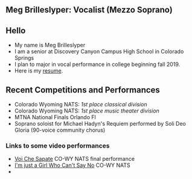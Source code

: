 ## Meg Brilleslyper: Vocalist (Mezzo Soprano)

<!-- Want a banner image? Find the image you want and store it in the images directory with the name `banner.jpg`. (Or you can modify the file name in the next line, with any image URL you want. -->

<!-- ![](images/banner.jpg){img:height="300px" width="100%"}
<!-- If you don't want a banner, delete the previous line.  -->

## Hello

- My name is Meg Brilleslyper
- I am a senior at Discovery Canyon Campus High School in Colorado Springs
- I plan to major in vocal performance in college beginning fall 2019.
- Here is my [resume](https://mmembrill/Meg-Brilleslyper/docs/Meg_resume.pdf).


## Recent Competitions and Performances

- Colorado Wyoming NATS:  *1st place classical division*
- Colorado Wyoming NATS: *1st place music theater division*
- MTNA National Finals Orlando Fl
- Soprano soloist for Michael Hadyn's Requiem performed by Soli Deo Gloria (90-voice community chorus)

### Links to some video performances

* [Voi Che Sapate](https://drive.google.com/open?id=1ZzvS-rvYw2467lPsFcj58P6Bk88naWhL) CO-WY NATS final performance
* [I'm just a Girl Who Can't Say No](https://drive.google.com/open?id=1CxY4c_Ba3t040YS77IbV6liHIHcLqzgW) CO-WY NATS
* 


